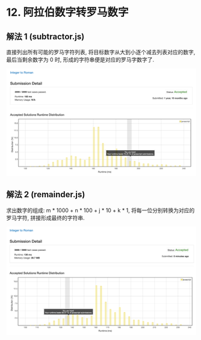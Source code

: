 # 12. 阿拉伯数字转罗马数字

## 解法 1 (subtractor.js)

直接列出所有可能的罗马字符列表, 将目标数字从大到小逐个减去列表对应的数字, 最后当剩余数字为 0 时, 形成的字符串便是对应的罗马字数字了.

![成绩](_assets/subtractor.png)

## 解法 2 (remainder.js)

求出数字的组成: m * 1000 + n * 100 + j * 10 + k * 1, 将每一位分别转换为对应的罗马字符, 拼接形成最终的字符串. 

![成绩](_assets/remainder.png)
